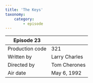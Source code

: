 ```yaml
---
title: 'The Keys'
taxonomy:
    category:
        - episode
---
```


| Episode 23 | |
|-----------------|--------------------------------|
| Production code | 321                            |
| Written by      | Larry Charles |
| Directed by     | Tom Cherones                   |
| Air date        | May 6, 1992             |
